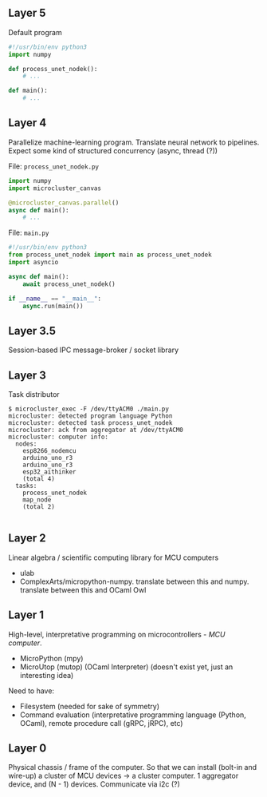 ## Layer 5

Default program

```python
#!/usr/bin/env python3
import numpy

def process_unet_nodek():
    # ...

def main():
    # ...
```

## Layer 4

Parallelize machine-learning program. Translate neural network to pipelines. Expect some kind of structured concurrency (async, thread (?))

File: `process_unet_nodek.py`

```python
import numpy
import microcluster_canvas

@microcluster_canvas.parallel()
async def main():
    # ...
```

File: `main.py`

```python
#!/usr/bin/env python3
from process_unet_nodek import main as process_unet_nodek
import asyncio

async def main():
    await process_unet_nodek()

if __name__ == "__main__":
    async.run(main())
```

## Layer 3.5

Session-based IPC message-broker / socket library

## Layer 3

Task distributor

```
$ microcluster_exec -F /dev/ttyACM0 ./main.py
microcluster: detected program language Python
microcluster: detected task process_unet_nodek
microcluster: ack from aggregator at /dev/ttyACM0
microcluster: computer info:
  nodes:
    esp8266_nodemcu
    arduino_uno_r3
    arduino_uno_r3
    esp32_aithinker
    (total 4)
  tasks:
    process_unet_nodek
    map_node
    (total 2)
    
```

## Layer 2

Linear algebra / scientific computing library for MCU computers

- ulab
- ComplexArts/micropython-numpy. translate between this and numpy. translate between this and OCaml Owl

## Layer 1

High-level, interpretative programming on microcontrollers - *MCU computer*.

- MicroPython (mpy)
- MicroUtop (mutop) (OCaml Interpreter) (doesn't exist yet, just an interesting idea)

Need to have:

- Filesystem (needed for sake of symmetry)
- Command evaluation (interpretative programming language (Python, OCaml), remote procedure call (gRPC, jRPC), etc)

## Layer 0

Physical chassis / frame of the computer. So that we can install (bolt-in and wire-up) a cluster of MCU devices -> a cluster computer. 1 aggregator device, and (N - 1) devices. Communicate via i2c (?)

